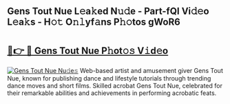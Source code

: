 ## Gens Tout Nue L𝚎a𝚔ed N𝚞𝚍e - Part-fQI Vi𝚍𝚎o L𝚎a𝚔s - H𝚘𝚝 O𝚗𝚕yf𝚊ns P𝚑𝚘tos gWoR6

# <h2><a href="http://kf53yzg.oniu.top/?m=Gens+Tout+Nue">🔗👉 🔴 Gens Tout Nue P𝚑ot𝚘𝚜 V𝚒d𝚎o</a></h2>

[![Gens Tout Nue Nu𝚍e𝚜](https://i.imgur.com/0qMVB7G.gif)](http://kf53yzg.oniu.top/?m=Gens+Tout+Nue)
Web-based artist and amusement giver Gens Tout Nue, known for publishing dance and lifestyle tutorials through trending dance moves and short films. Skilled acrobat Gens Tout Nue, celebrated for their remarkable abilities and achievements in performing acrobatic feats.  
